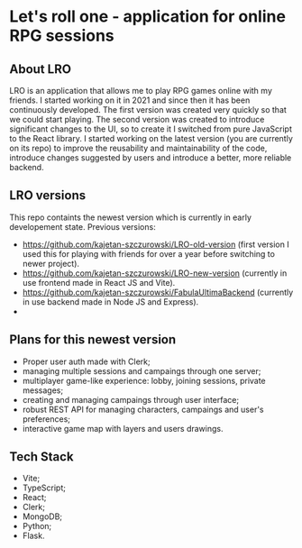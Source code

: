 # Let's roll one - application for online RPG sessions

## About LRO

LRO is an application that allows me to play RPG games online with my friends. I started working on it in 2021 and since then it has been continuously developed. The first version was created very quickly so that we could start playing. The second version was created to introduce significant changes to the UI, so to create it I switched from pure JavaScript to the React library. 
I started working on the latest version (you are currently on its repo) to improve the reusability and maintainability of the code, introduce changes suggested by users and introduce a better, more reliable backend.

## LRO versions

This repo containts the newest version which is currently in early developement state. Previous versions:

- https://github.com/kajetan-szczurowski/LRO-old-version (first version I used this for playing with friends for over a year before switching to newer project).
- https://github.com/kajetan-szczurowski/LRO-new-version (currently in use frontend made in React JS and Vite).
- https://github.com/kajetan-szczurowski/FabulaUltimaBackend (currently in use backend made in Node JS and Express).
- 
## Plans for this newest version

- Proper user auth made with Clerk;
- managing multiple sessions and campaings through one server;
- multiplayer game-like experience: lobby, joining sessions, private messages;
- creating and managing campaings through user interface;
- robust REST API for managing characters, campaings and user's preferences;
- interactive game map with layers and users drawings. 
 
## Tech Stack

- Vite;
- TypeScript;
- React;
- Clerk;
- MongoDB;
- Python;
- Flask.
